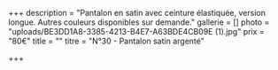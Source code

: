 +++
description = "Pantalon en satin avec ceinture élastiquée, version longue. Autres couleurs disponibles sur demande."
gallerie = []
photo = "uploads/BE3DD1A8-3385-4213-B4E7-A63BDE4CB09E (1).jpg"
prix = "80€"
title = ""
titre = "N°30 - Pantalon satin argenté"

+++
